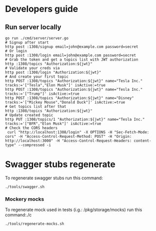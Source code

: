 # Developers guide

## Run server locally

```shell
go run ./cmd/server/server.go
# Signup after start
http post :1308/signup email=john@example.com password=secret
# Or login
http post :1308/login email=john@example.com password=secret
# Grab the token and get a topics list with JWT authorization
http :1308/topics "Authorization:${jwt}"
# Validate your creds via
http post :1308/login "Authorization:${jwt}"
# And create your first topic
http POST :1308/topics "Authorization:${jwt}" name="Tesla Inc." tracks:='["Tesla","Elon Musk"]' isActive:=true
http POST :1308/topics "Authorization:${jwt}" name="Tesla Inc." tracks:='["Trump"]' isActive:=true
http POST :1308/topics "Authorization:${jwt}" name="Disney" tracks:='["Mickey Mouse","Donald Duck"]' isActive:=true
# Get topics list after that
http :1308/topics "Authorization:${jwt}"
# Update created topic
http PUT :1308/topics/1 "Authorization:${jwt}" name="Tesla Inc." tracks:='["BFR","Elon Musk"]' isActive:=true
# Check the CORS headers
 curl "http://localhost:1308/login" -X OPTIONS -H "Sec-Fetch-Mode: cors" -H "Access-Control-Request-Method: POST" -H "Origin: http://localhost:3000" -H "Access-Control-Request-Headers: content-type" --compressed -i
```

# Swagger stubs regenerate

To regenerate swagger stubs run this command:

```shell
./tools/swagger.sh
```

### Mockery mocks

To regenerate mock used in tests (i.g.: /pkg/storage/mocks) run this command:./c

```shell
./tools/regenerate-mocks.sh
```